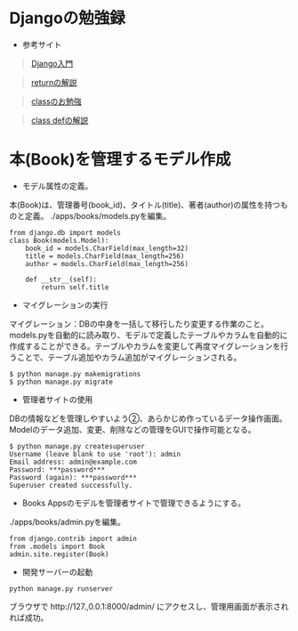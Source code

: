 # Djangoの勉強録
+ 参考サイト
> [Django入門](http://www.tohoho-web.com/ex/django.html)

> [returnの解説](https://techacademy.jp/magazine/18886)

> [classのお勉強](https://techacademy.jp/magazine/20615)

> [class defの解説](https://techacademy.jp/magazine/15637)
# 本(Book)を管理するモデル作成
+ モデル属性の定義。

本(Book)は、管理番号(book_id)、タイトル(title)、著者(author)の属性を持つものと定義。
./apps/books/models.pyを編集。
```
from django.db import models
class Book(models.Model):
    book_id = models.CharField(max_length=32)
    title = models.CharField(max_length=256)
    author = models.CharField(max_length=256)

    def __str__(self):
        return self.title
```
+ マイグレーションの実行

マイグレーション：DBの中身を一括して移行したり変更する作業のこと。
models.pyを自動的に読み取り、モデルで定義したテーブルやカラムを自動的に作成することができる。テーブルやカラムを変更して再度マイグレーションを行うことで、テーブル追加やカラム追加がマイグレーションされる。
```
$ python manage.py makemigrations
$ python manage.py migrate
```
+ 管理者サイトの使用

DBの情報などを管理しやすいよう②、あらかじめ作っているデータ操作画面。Modelのデータ追加、変更、削除などの管理をGUIで操作可能となる。
```
$ python manage.py createsuperuser
Username (leave blank to use 'root'): admin
Email address: admin@example.com
Password: ***password***
Password (again): ***password***
Superuser created successfully.
```
+ Books Appsのモデルを管理者サイトで管理できるようにする。

./apps/books/admin.pyを編集。
```
from django.contrib import admin
from .models import Book
admin.site.register(Book)
```
+ 開発サーバーの起動
```
python manage.py runserver
```
ブラウザで http://127.,0.0.1:8000/admin/ にアクセスし、管理用画面が表示されれば成功。

